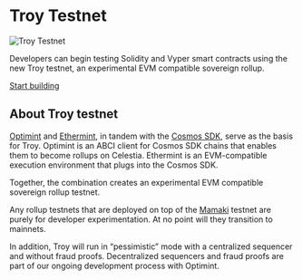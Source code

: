 # Troy Testnet

![Troy Testnet](/img/troy-testnet.png)

Developers can begin testing Solidity and Vyper smart contracts
using the new Troy testnet, an experimental EVM compatible sovereign rollup.

[Start building](./troy-smart-contract-tutorial.md)

## About Troy testnet

[Optimint](https://github.com/celestiaorg/optimint) and
[Ethermint](https://docs.ethermint.zone/intro/overview.html), in tandem with the
[Cosmos SDK](https://github.com/cosmos/cosmos-sdk/), serve as the basis for
Troy. Optimint is an ABCI client for Cosmos SDK chains that enables them to become
rollups on Celestia. Ethermint is an EVM-compatible execution environment that plugs
into the Cosmos SDK.

Together, the combination creates an experimental EVM compatible sovereign rollup
testnet.

Any rollup testnets that are deployed on top of the [Mamaki](/nodes/mamaki-testnet)
testnet are purely for developer experimentation. At no point will they transition
to mainnets.

In addition, Troy will run in “pessimistic” mode with a centralized sequencer
and without fraud proofs. Decentralized sequencers and fraud proofs are part
of our ongoing development process with Optimint.
